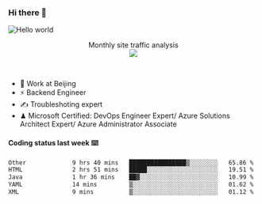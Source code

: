 ### Hi there 👋

<img src="https://raw.githubusercontent.com/sagar-viradiya/sagar-viradiya/master/resources/banner.png" alt="Hello world">
<p align="center"> 
 Monthly site traffic analysis <br/>
  <img src="https://profile-counter.glitch.me/youszoe/count.svg" />
</p>
<br/>

- 🍻 Work at Beijing 
- ⚡ Backend Engineer
- ✍️ Troubleshoting expert
- ♟  Microsoft Certified: DevOps Engineer Expert/ Azure Solutions Architect Expert/ Azure Administrator Associate

#### Coding status last week ⌨️

<!--START_SECTION:waka-->

```txt
Other             9 hrs 40 mins   ████████████████▒░░░░░░░░   65.86 %
HTML              2 hrs 51 mins   █████░░░░░░░░░░░░░░░░░░░░   19.51 %
Java              1 hr 36 mins    ██▓░░░░░░░░░░░░░░░░░░░░░░   10.99 %
YAML              14 mins         ▒░░░░░░░░░░░░░░░░░░░░░░░░   01.62 %
XML               9 mins          ▒░░░░░░░░░░░░░░░░░░░░░░░░   01.12 %
```

<!--END_SECTION:waka-->

<br/>
<center><img src="http://ghchart.rshah.org/409ba5/yousazoe" alt="" /></center>


